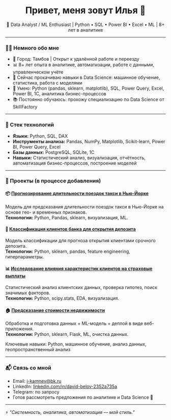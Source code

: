<h1 align="center">Привет, меня зовут Илья 👋</h1>

<p align="center">
  🎯 Data Analyst / ML Enthusiast | Python • SQL • Power BI • Excel • ML | 8+ лет в аналитике
</p>

---

### 👨‍💻 Немного обо мне

- 📍 Город: Тамбов | Открыт к удалённой работе и переезду
- 📊 8+ лет опыта в аналитике, автоматизации, работе с данными, управленческом учёте
- 🧠 Сейчас прокачиваю навыки в Data Science: машинное обучение, статистика, работа с моделями
- 🔧 Умею: Python (pandas, sklearn, matplotlib), SQL, Power Query, Excel, Power BI, 1C, аналитика бизнес-процессов
- 📚 Постоянно обучаюсь: прохожу специализацию по Data Science от SkillFactory

---

### 🧰 Стек технологий

- **Языки:** Python, SQL, DAX
- **Инструменты анализа:** Pandas, NumPy, Matplotlib, Scikit-learn, Power BI, Power Query, Excel
- **Базы данных:** PostgreSQL, SQLite, 1C
- **Навыки:** Статистический анализ, визуализация, отчётность, автоматизация бизнес-процессов, построение моделей

---

### 🚀 Проекты (в процессе добавления)

#### 📦 [Прогнозирование длительности поездок такси в Нью-Йорке](https://github.com/exelero565/Project_5)
Модель для предсказания длительности поездок такси в Нью-Йорке на основе гео- и временных признаков.  
**Технологии:** Python, Pandas, sklearn, визуализация, ML.

#### 🏦 [Классификация клиентов банка для открытия депозита](https://github.com/exelero565/Project_4_ML)
Модель классификации для прогноза открытия клиентами срочного депозита.  
**Технологии:** Python, sklearn, pandas, feature engineering, гиперпараметры.

#### 📊 [Исследование влияния характеристик клиентов на страховые выплаты](https://github.com/exelero565/Project_3)
Статистический анализ клиентских данных, проверка гипотез, поиск значимых факторов.  
**Технологии:** Python, scipy.stats, EDA, визуализация.

#### 🏠 [Предсказание стоимости недвижимости](https://github.com/exelero565/Project)
Обработка и подготовка данных + ML-модель + деплой в виде веб-приложения.  
**Технологии:** Python, sklearn, Flask, ML, очистка данных.

Ключевые навыки: Python, машинное обучение, анализ данных, геопространственный анализ

---

### 📬 Связь со мной

- Email: i-kamnev@bk.ru  
- LinkedIn: [linkedin.com/in/david-belov-2352a735a](https://www.linkedin.com/in/david-belov-2352a735a/)
- Telegram: по запросу  
- Готов рассмотреть предложения по аналитике и Data Science 🚀

---

⚡ *"Системность, аналитика, автоматизация — мой стиль."*
